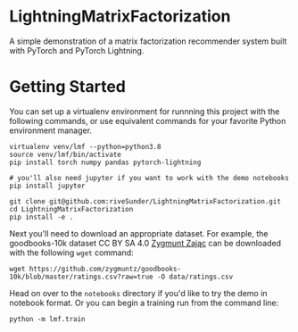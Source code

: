 # LightningMatrixFactorization
A simple demonstration of a matrix factorization recommender system built with PyTorch and PyTorch Lightning.

# Getting Started

You can set up a virtualenv environment for runnning this project with the following commands, or use equivalent commands for your favorite Python environment manager.

```
virtualenv venv/lmf --python=python3.8
source venv/lmf/bin/activate
pip install torch numpy pandas pytorch-lightning

# you'll also need jupyter if you want to work with the demo notebooks
pip install jupyter

git clone git@github.com:riveSunder/LightningMatrixFactorization.git
cd LightningMatrixFactorization
pip install -e .
```

Next you'll need to download an appropriate dataset. For example, the goodbooks-10k dataset CC BY SA 4.0 [Zygmunt Zając](https://github.com/zygmuntz) can be downloaded with the following `wget` command:


```
wget https://github.com/zygmuntz/goodbooks-10k/blob/master/ratings.csv?raw=true -O data/ratings.csv 
```

Head on over to the `notebooks` directory if you'd like to try the demo in notebook format. Or you can begin a training run from the command line:

```
python -m lmf.train 
``` 
